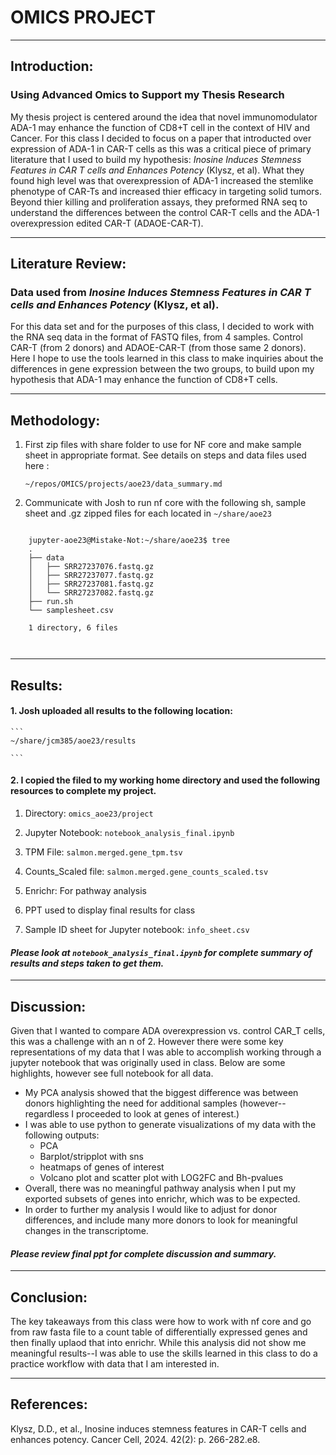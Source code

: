 # OMICS PROJECT

***

## Introduction:

### Using Advanced Omics to Support my Thesis Research

My thesis project is centered around the idea that novel immunomodulator ADA-1 may enhance the function of CD8+T cell in the context of HIV and Cancer. For this class I decided to focus on a paper that introducted over expression of ADA-1 in CAR-T cells as this was a critical piece of primary literature that I used to build my hypothesis: *Inosine Induces Stemness Features in CAR T cells and Enhances Potency* (Klysz, et al).  What they found high level was that overexpression of ADA-1 increased the stemlike phenotype of CAR-Ts and increased thier efficacy in targeting solid tumors. Beyond thier killing and proliferation assays, they preformed RNA seq to understand the differences between the control CAR-T cells and the ADA-1 overexpression edited CAR-T (ADAOE-CAR-T). 

***

## Literature Review:

### Data used from *Inosine Induces Stemness Features in CAR T cells and Enhances Potency* (Klysz, et al). 

For this data set and for the purposes of this class, I decided to work with the RNA seq data in the format of FASTQ files, from 4 samples. Control CAR-T (from 2 donors) and ADAOE-CAR-T (from those same 2 donors). Here I hope to use the tools learned in this class to make inquiries about the differences in gene expression between the two groups, to build upon my hypothesis that ADA-1 may enhance the function of CD8+T cells. 

***

## Methodology:

1. First zip files with share folder to use for NF core and make sample sheet in appropriate format. See details on steps and data files used here : 

    ```
    ~/repos/OMICS/projects/aoe23/data_summary.md
    ```

2. Communicate with Josh to run nf core with the following sh, sample sheet and .gz zipped files for each located in `~/share/aoe23`



```

    jupyter-aoe23@Mistake-Not:~/share/aoe23$ tree
    .
    ├── data
    │   ├── SRR27237076.fastq.gz
    │   ├── SRR27237077.fastq.gz
    │   ├── SRR27237081.fastq.gz
    │   └── SRR27237082.fastq.gz
    ├── run.sh
    └── samplesheet.csv

    1 directory, 6 files



```

***

## Results:

#### 1. Josh uploaded all results to the following location: 
    ```
    ~/share/jcm385/aoe23/results

    ```
    
#### 2. I copied the filed to my working home directory and used the following resources to complete my project. 
       
1. Directory: `omics_aoe23/project`
       
2. Jupyter Notebook: `notebook_analysis_final.ipynb`
        
3. TPM File: `salmon.merged.gene_tpm.tsv`
        
4. Counts_Scaled file: `salmon.merged.gene_counts_scaled.tsv`     
        
5. Enrichr: For pathway analysis
        
6. PPT used to display final results for class

7. Sample ID sheet for Jupyter notebook: `info_sheet.csv`



#### *Please look at `notebook_analysis_final.ipynb` for complete summary of results and steps taken to get them.*

***

## Discussion: 

Given that I wanted to compare ADA overexpression vs. control CAR_T cells, this was a challenge with an n of 2. However there were some key representations of my data that I was able to accomplish working through a jupyter notebook that was originally used in class. Below are some highlights, however see full notebook for all data. 
- My PCA analysis showed that the biggest difference was between donors highlighting the need for additional samples (however--regardless I proceeded to look at genes of interest.)
- I was able to use python to generate visualizations of my data with the following outputs:
    - PCA
    - Barplot/stripplot with sns
    - heatmaps of genes of interest 
    - Volcano plot and scatter plot with LOG2FC and Bh-pvalues
- Overall, there was no meaningful pathway analysis when I put my exported subsets of genes into enrichr, which was to be expected. 
- In order to further my analysis I would like to adjust for donor differences, and include many more donors to look for meaningful changes in the transcriptome. 

#### *Please review final ppt for complete discussion and summary.*


***

## Conclusion: 

The key takeaways from this class were how to work with nf core and go from raw fasta file to a count table of differentially expressed genes and then finally uplaod that into enrichr. While this analysis did not show me meaningful results--I was able to use the skills learned in this class to do a practice workflow with data that I am interested in. 



***

## References:
 
Klysz, D.D., et al., Inosine induces stemness features in CAR-T cells and enhances potency. Cancer Cell, 2024. 42(2): p. 266-282.e8.
